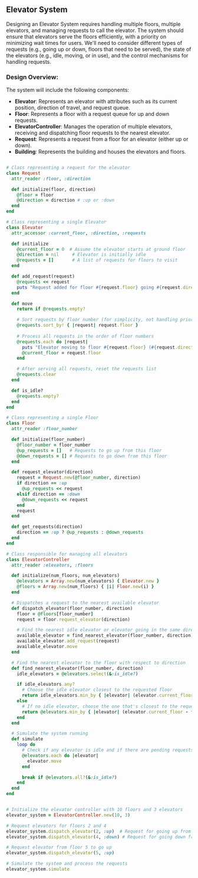 <!-- ABOUT THE PROJECT -->
## Elevator System

Designing an Elevator System requires handling multiple floors, multiple elevators, and managing requests to call the elevator. The system should ensure that elevators serve the floors efficiently, with a priority on minimizing wait times for users. We'll need to consider different types of requests (e.g., going up or down, floors that need to be served), the state of the elevators (e.g., idle, moving, or in use), and the control mechanisms for handling requests.

### Design Overview:
The system will include the following components:
- **Elevator**: Represents an elevator with attributes such as its current position, direction of travel, and request queue.
- **Floor**: Represents a floor with a request queue for up and down requests.
- **ElevatorController**: Manages the operation of multiple elevators, receiving and dispatching floor requests to the nearest elevator.
- **Request**: Represents a request from a floor for an elevator (either up or down).
- **Building**: Represents the building and houses the elevators and floors.

```ruby

# Class representing a request for the elevator
class Request
  attr_reader :floor, :direction

  def initialize(floor, direction)
    @floor = floor
    @direction = direction # :up or :down
  end
end

# Class representing a single Elevator
class Elevator
  attr_accessor :current_floor, :direction, :requests

  def initialize
    @current_floor = 0  # Assume the elevator starts at ground floor
    @direction = nil     # Elevator is initially idle
    @requests = []       # A list of requests for floors to visit
  end

  def add_request(request)
    @requests << request
    puts "Request added for floor #{request.floor} going #{request.direction}"
  end

  def move
    return if @requests.empty?

    # Sort requests by floor number (for simplicity, not handling priority)
    @requests.sort_by! { |request| request.floor }
    
    # Process all requests in the order of floor numbers
    @requests.each do |request|
      puts "Elevator moving to floor #{request.floor} (#{request.direction})"
      @current_floor = request.floor
    end

    # After serving all requests, reset the requests list
    @requests.clear
  end

  def is_idle?
    @requests.empty?
  end
end

# Class representing a single Floor
class Floor
  attr_reader :floor_number

  def initialize(floor_number)
    @floor_number = floor_number
    @up_requests = []   # Requests to go up from this floor
    @down_requests = [] # Requests to go down from this floor
  end

  def request_elevator(direction)
    request = Request.new(@floor_number, direction)
    if direction == :up
      @up_requests << request
    elsif direction == :down
      @down_requests << request
    end
    request
  end

  def get_requests(direction)
    direction == :up ? @up_requests : @down_requests
  end
end

# Class responsible for managing all elevators
class ElevatorController
  attr_reader :elevators, :floors

  def initialize(num_floors, num_elevators)
    @elevators = Array.new(num_elevators) { Elevator.new }
    @floors = Array.new(num_floors) { |i| Floor.new(i) }
  end

  # Dispatches a request to the nearest available elevator
  def dispatch_elevator(floor_number, direction)
    floor = @floors[floor_number]
    request = floor.request_elevator(direction)

    # Find the nearest idle elevator or elevator going in the same direction
    available_elevator = find_nearest_elevator(floor_number, direction)
    available_elevator.add_request(request)
    available_elevator.move
  end

  # Find the nearest elevator to the floor with respect to direction
  def find_nearest_elevator(floor_number, direction)
    idle_elevators = @elevators.select(&:is_idle?)

    if idle_elevators.any?
      # Choose the idle elevator closest to the requested floor
      return idle_elevators.min_by { |elevator| (elevator.current_floor - floor_number).abs }
    else
      # If no idle elevator, choose the one that's closest to the requested floor
      return @elevators.min_by { |elevator| (elevator.current_floor - floor_number).abs }
    end
  end

  # Simulate the system running
  def simulate
    loop do
      # Check if any elevator is idle and if there are pending requests
      @elevators.each do |elevator|
        elevator.move
      end

      break if @elevators.all?(&:is_idle?)
    end
  end
end

```

```ruby

# Initialize the elevator controller with 10 floors and 3 elevators
elevator_system = ElevatorController.new(10, 3)

# Request elevators for floors 2 and 4
elevator_system.dispatch_elevator(2, :up)  # Request for going up from floor 2
elevator_system.dispatch_elevator(4, :down) # Request for going down from floor 4

# Request elevator from floor 5 to go up
elevator_system.dispatch_elevator(5, :up)

# Simulate the system and process the requests
elevator_system.simulate

```